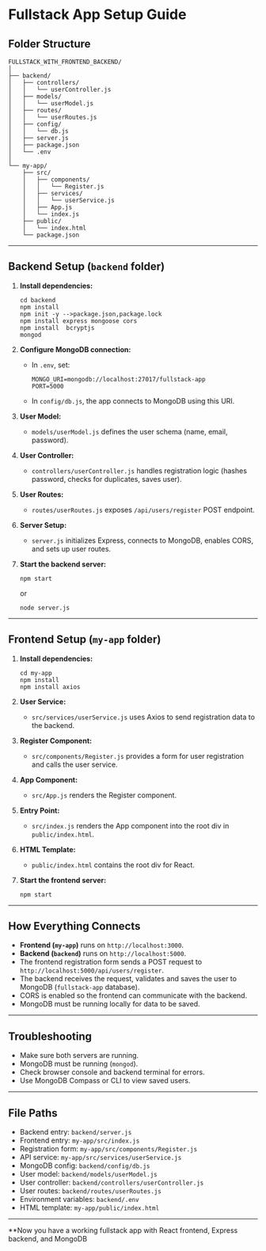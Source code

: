 # Fullstack App Setup Guide

## Folder Structure

```
FULLSTACK_WITH_FRONTEND_BACKEND/
│
├── backend/
│   ├── controllers/
│   │   └── userController.js
│   ├── models/
│   │   └── userModel.js
│   ├── routes/
│   │   └── userRoutes.js
│   ├── config/
│   │   └── db.js
│   ├── server.js
│   ├── package.json
│   └── .env
│
└── my-app/
    ├── src/
    │   ├── components/
    │   │   └── Register.js
    │   ├── services/
    │   │   └── userService.js
    │   ├── App.js
    │   └── index.js
    ├── public/
    │   └── index.html
    └── package.json
```

---

## Backend Setup (`backend` folder)

1. **Install dependencies:**
   ```
   cd backend
   npm install
   npm init -y -->package.json,package.lock
   npm install express mongoose cors
   npm install  bcryptjs
   mongod
   
   ```

2. **Configure MongoDB connection:**
   - In `.env`, set:
     ```
     MONGO_URI=mongodb://localhost:27017/fullstack-app
     PORT=5000
     ```
   - In `config/db.js`, the app connects to MongoDB using this URI.

3. **User Model:**
   - `models/userModel.js` defines the user schema (name, email, password).

4. **User Controller:**
   - `controllers/userController.js` handles registration logic (hashes password, checks for duplicates, saves user).

5. **User Routes:**
   - `routes/userRoutes.js` exposes `/api/users/register` POST endpoint.

6. **Server Setup:**
   - `server.js` initializes Express, connects to MongoDB, enables CORS, and sets up user routes.

7. **Start the backend server:**
   ```
   npm start
   ```
   or
   ```
   node server.js
   ```

---

## Frontend Setup (`my-app` folder)

1. **Install dependencies:**
   ```
   cd my-app
   npm install
   npm install axios
   ```

2. **User Service:**
   - `src/services/userService.js` uses Axios to send registration data to the backend.

3. **Register Component:**
   - `src/components/Register.js` provides a form for user registration and calls the user service.

4. **App Component:**
   - `src/App.js` renders the Register component.

5. **Entry Point:**
   - `src/index.js` renders the App component into the root div in `public/index.html`.

6. **HTML Template:**
   - `public/index.html` contains the root div for React.

7. **Start the frontend server:**
   ```
   npm start
   ```

---

## How Everything Connects

- **Frontend (`my-app`)** runs on `http://localhost:3000`.
- **Backend (`backend`)** runs on `http://localhost:5000`.
- The frontend registration form sends a POST request to `http://localhost:5000/api/users/register`.
- The backend receives the request, validates and saves the user to MongoDB (`fullstack-app` database).
- CORS is enabled so the frontend can communicate with the backend.
- MongoDB must be running locally for data to be saved.

---

## Troubleshooting

- Make sure both servers are running.
- MongoDB must be running (`mongod`).
- Check browser console and backend terminal for errors.
- Use MongoDB Compass or CLI to view saved users.

---

## File Paths

- Backend entry: `backend/server.js`
- Frontend entry: `my-app/src/index.js`
- Registration form: `my-app/src/components/Register.js`
- API service: `my-app/src/services/userService.js`
- MongoDB config: `backend/config/db.js`
- User model: `backend/models/userModel.js`
- User controller: `backend/controllers/userController.js`
- User routes: `backend/routes/userRoutes.js`
- Environment variables: `backend/.env`
- HTML template: `my-app/public/index.html`

---

**Now you have a working fullstack app with React frontend, Express backend, and MongoDB
